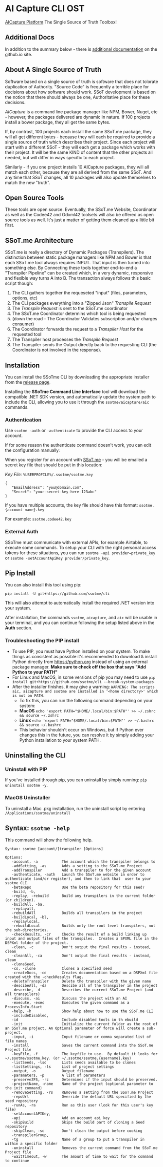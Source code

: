 # AI Capture CLI OST
[AICapture Platform](http://aicapture.io)
The Single Source of Truth Toolbox!

## Additional Docs
In addition to the summary below - there is [additional documentation](https://aicapture.github.io/AICapture-Open-Source-Tools/) on
the github.io site.

## About A Single Source of Truth
Software based on a single source of truth is software that does not tolorate duplication of 
Authority.  "Source Code" is frequently a terrible place for decisions about how software
should work.  SSoT development is based on the notion that there should always be one,
Authoritative place for these decisions.  

*AICapture* is a command line package manager like NPM, Bower, Nuget, etc - however, the packages
delivered are dynamic in nature.  If 100 projects install a bower package, they all get the
same bytes.

If, by contrast, 100 projects each install the same SSoT.me package, they will all get
different bytes - because they will each be required to provide a single source of truth
which describes their project.  Since each project will start with a different SSoT - 
they will each get a package which works with their project.  It will be the same KIND of 
content that the other projects all needed, but will differ in ways specific to each project.

Similarly - if you one project installs 10 AICapture packages, they will all match each other,
because they are all derived from the same SSoT.  And any time that SSoT changes, all 10
packages will also update themselves to match the new "truth".

## Open Source Tools
These tools are open source.  Eventually, the SSoT.me Website, Coordinator as well as the Codee42 
and Odxml42 toolsets will also be offered as open source tools as well.  It's just a matter of 
getting them cleaned up a little bit first.

## SSoT.me Architecture
SSoT.me is really a directory of Dynamic Packages (Transpilers).  The distinction between
static package managers like NPM and Bower is that each SSoT.me tool always requires INPUT.
That input is then turned into something else.  By Connecting these tools together end-to-end
a "Transpiler Pipeline" can be created which, in a very dynamic, responsive and flexible way
turns A into B.  The transaction always follows this basic script though:

1. The CLI gathers together the requeseted "input" (files, parameters, options, etc)
2. The CLI packages everything into a "Zipped Json" *Transpile Request*
3. The *Transpile Request* is sent to the SSoT.me coordinator
4. The SSoT.me Coordinator determins which tool is being requested
5. (down the road - The Coordinator Validates subscription and/or charges consumer)
6. The Coordinator forwards the request to a *Transpiler Host* for the requested tool
7. The Transpiler host processes the *Transpile Request*
8. The Transpiler sends the Output directly back to the requesting CLI (the Coordinator is not 
        involved in the response).


## Installation

You can install the SSoTme CLI by downloading the appropriate installer from the [release page](https://github.com/ssotme/cli/releases/latest).

Installing the **SSoTme Command Line Interface** tool will download the compatible .NET SDK version, and automatically
update the system path to include the CLI, allowing you to use it through the `ssotme/aicapture/aic` commands.

### Authentication

Use `ssotme -auth` or `-authenticate` to provide the CLI access to your account. 

If for some reason the authenticate command doesn't work, you can edit the configuration manually:

When you register for an account with [SSoT.me](https://aicapture.io) - you will be emailed a secret key file 
that should be put in this location:

*Key File:* `%USERPROFILE%/.ssotme/ssotme.key`
```
{
   "EmailAddress": "you@domain.com",
   "Secret": "your-secret-key-here-123abc"
}
```

If you have multiple accounts, the key file should have this format: `ssotme.{account-name}.key`

For example: `ssotme.codee42.key`

### External Auth

SSoTme must communicate with external APIs, for example Airtable, to execute some commands. To setup your CLI 
with the right personal access tokens for these situations, you can run `ssotme -api provider=private_key` or 
`ssotme -setAccountApiKey provider/private_key`.

## Pip Install

You can also install this tool using pip: 

`pip install -U git+https://github.com/ssotme/cli`

This will also attempt to automatically install the required .NET version into your system.

After installation, the commands `ssotme`, `aicapture`, and `aic` will be usable in your terminal, and you can continue
following the setup listed above in the **Auth** section.

### Troubleshooting the PIP install

- To use PIP, you must have Python installed on your system. To make things as consistent as possible it's recommended to download & install Python directly from https://python.org instead of using an external package manager. **Make sure to check off the box that says "Add Python to your PATH"**
- For Linux and MacOS, in some versions of pip you may need to use `pip install git+https://github.com/ssotme/cli --break-system-packages`
- After the installer finishes, it may give a warning: 
        ```WARNING: The scripts aic, aicapture and ssotme are installed in '<home directory>' which is not on PATH.```
  - To fix this, you can run the following command depending on your system:
  - **MacOS** `echo 'export PATH="$HOME/.local/bin:$PATH"' >> ~/.zshrc && source ~/.zshrc`
  - **Linux** `echo 'export PATH="$HOME/.local/bin:$PATH"' >> ~/.bashrc && source ~/.bashrc`
  - This behavior shouldn't occur on Windows, but if Python ever changes this in the future, you can resolve it by simply adding your Python installation to your system PATH.

## Uninstalling the CLI

### Uninstall with PIP

If you've installed through pip, you can uninstall by simply running: `pip uninstall ssotme -y`.

### MacOS Uninstaller

To uninstall a Mac .pkg installation, run the uninstall script by entering `/Applications/ssotme/uninstall`

## Syntax: `ssotme -help`
This command will show the following help.

```
Syntax: ssotme [account/]transpiler [Options]

Options:                                                                                                                                                                      
   -account, -a           The account which the transpiler belongs to                                                                                                         
   -addSetting, -as       Adds a setting to the SSoT.me Project                                                                                                               
   -addTranspiler         Add a transpiler to for the given account                                                                                                           
   -authenticate, -auth   Launch the SSoT.me website in order to authenticate (and/or register), and then to link that  user to your ssotme CLI.                              
   -betaRepo              Use the beta repository for this seed?                                                                                                              
   -build, -b,                                                                                                                                                                
   -replay, -rebuild      Build any transpilers in the current folder (or children).                                                                                          
   -buildAll, -ba,                                                                                                                                                            
   -replayall,                                                                                                                                                                
   -rebuildAll            Builds all transpilers in the project                                                                                                               
   -buildLocal, -bl,                                                                                                                                                          
   -replaylocal,                                                                                                                                                              
   -rebuildLocal          Builds only the root level transpilers, not the sub-directories.                                                                                    
   -checkResults, -cr     Checks the result of a build linking up input and output files of the transpiles.  Creates a SPXML file in the DSPXml folder of the project.        
   -clean, -c             Don't output the final results - instead, clean                                                                                                     
   -cleanAll, -ca         Don't output the final results - instead, clean                                                                                                     
   -cloneSeed,                                                                                                                                                                
   -cs, -clone            Clones a specified seed                                                                                                                             
   -createDocs, -cd       Creates documentation based on a DSPXml file created with the -checkResults flag.                                                                   
   -deleteTranspiler      Delete the transpiler with the given name                                                                                                           
   -descibeAll, -da       Descibe all of the transpiler in the project                                                                                                        
   -describe, -d          Describes the current SSoT.me Project (and all transpilers)                                                                                         
   -discuss, -ai          Discuss the project with an AI                                                                                                                      
   -execute, -exec        Executes the given command as a ProcessInfo.Start                                                                                                   
   -help, -h              Show help about how to use the SSoT.me CLI                                                                                                          
   -includeDisabled,                                                                                                                                                          
   -id                    Include disabled tools in th ebuild                                                                                                                 
   -init                  Initialize the current folder as the root of an SSoT.me project. An Optional parameter of force will create a sub-project.                          
   -input, -i             Input filename or comma separated list of file names                                                                                                
   -install               Saves the current command into the SSoT.me Project file                                                                                             
   -keyFile, -f           The keyfile to use.  By default it looks for ~/.ssotme/ssotme.key. (or ~/.ssotme/ssotme.{username}.key)                                             
   -listSeeds, -lsd       Lists seeds available to be clones                                                                                                                  
   -listSettings, -ls     List of project settings                                                                                                                            
   -output, -o            Output filename                                                                                                                                     
   -parameters, -p        A list of parameters                                                                                                                                
   -preserveZFS, -rz      Determines if the input should be preserved.                                                                                                        
   -projectName, -name    Name of the project (optional parameter to the init command)                                                                                        
   -removeSetting, -rs    REmoves a setting from the SSoT.me Project                                                                                                          
   -repoUrl               Override the default URL specified by the seed repository                                                                                           
   -runAs, -ra            Run as this user (look for this user's key file)                                                                                                    
   -setAccountAPIKey,                                                                                                                                                         
   -api                   Add an account api key                                                                                                                              
   -skipBuild             Skips the build part of cloning a Seed repository                                                                                                   
   -skipClean, -sc        Don't clean the output before cooking                                                                                                               
   -transpilerGroup,                                                                                                                                                          
   -tg                    Name of a group to put a transpiler in within a specific folder                                                                                     
   -uninstall             Removes the current command from the SSoT.me Project file                                                                                           
   -waitTimeout, -w       The amount of time to wait for the command to continue 
```


